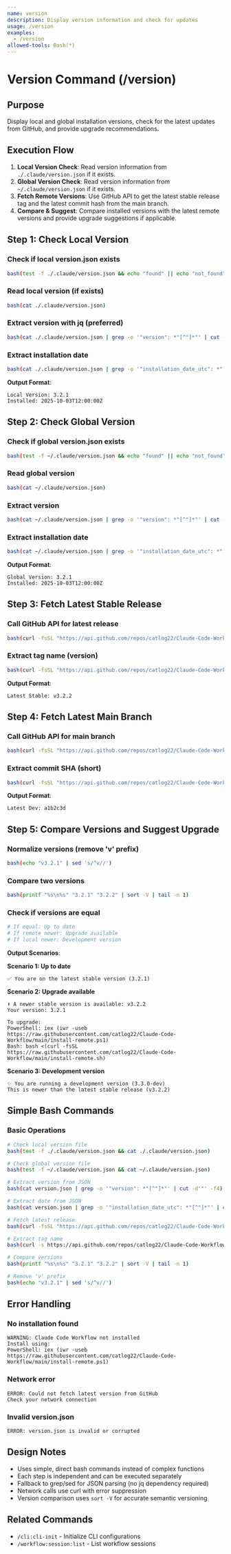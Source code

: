```yaml
---
name: version
description: Display version information and check for updates
usage: /version
examples:
  - /version
allowed-tools: Bash(*)
---
```


# Version Command (/version)

## Purpose
Display local and global installation versions, check for the latest updates from GitHub, and provide upgrade recommendations.

## Execution Flow
1. **Local Version Check**: Read version information from `./.claude/version.json` if it exists.
2. **Global Version Check**: Read version information from `~/.claude/version.json` if it exists.
3. **Fetch Remote Versions**: Use GitHub API to get the latest stable release tag and the latest commit hash from the main branch.
4. **Compare & Suggest**: Compare installed versions with the latest remote versions and provide upgrade suggestions if applicable.

## Step 1: Check Local Version

### Check if local version.json exists
```bash
bash(test -f ./.claude/version.json && echo "found" || echo "not_found")
```

### Read local version (if exists)
```bash
bash(cat ./.claude/version.json)
```

### Extract version with jq (preferred)
```bash
bash(cat ./.claude/version.json | grep -o '"version": *"[^"]*"' | cut -d'"' -f4)
```

### Extract installation date
```bash
bash(cat ./.claude/version.json | grep -o '"installation_date_utc": *"[^"]*"' | cut -d'"' -f4)
```

**Output Format**:
```
Local Version: 3.2.1
Installed: 2025-10-03T12:00:00Z
```

## Step 2: Check Global Version

### Check if global version.json exists
```bash
bash(test -f ~/.claude/version.json && echo "found" || echo "not_found")
```

### Read global version
```bash
bash(cat ~/.claude/version.json)
```

### Extract version
```bash
bash(cat ~/.claude/version.json | grep -o '"version": *"[^"]*"' | cut -d'"' -f4)
```

### Extract installation date
```bash
bash(cat ~/.claude/version.json | grep -o '"installation_date_utc": *"[^"]*"' | cut -d'"' -f4)
```

**Output Format**:
```
Global Version: 3.2.1
Installed: 2025-10-03T12:00:00Z
```

## Step 3: Fetch Latest Stable Release

### Call GitHub API for latest release
```bash
bash(curl -fsSL "https://api.github.com/repos/catlog22/Claude-Code-Workflow/releases/latest" 2>/dev/null)
```

### Extract tag name (version)
```bash
bash(curl -fsSL "https://api.github.com/repos/catlog22/Claude-Code-Workflow/releases/latest" 2>/dev/null | grep -o '"tag_name": *"[^"]*"' | head -1 | cut -d'"' -f4)
```

**Output Format**:
```
Latest Stable: v3.2.2
```

## Step 4: Fetch Latest Main Branch

### Call GitHub API for main branch
```bash
bash(curl -fsSL "https://api.github.com/repos/catlog22/Claude-Code-Workflow/branches/main" 2>/dev/null)
```

### Extract commit SHA (short)
```bash
bash(curl -fsSL "https://api.github.com/repos/catlog22/Claude-Code-Workflow/branches/main" 2>/dev/null | grep -o '"sha": *"[^"]*"' | head -1 | cut -d'"' -f4 | cut -c1-7)
```

**Output Format**:
```
Latest Dev: a1b2c3d
```

## Step 5: Compare Versions and Suggest Upgrade

### Normalize versions (remove 'v' prefix)
```bash
bash(echo "v3.2.1" | sed 's/^v//')
```

### Compare two versions
```bash
bash(printf "%s\n%s" "3.2.1" "3.2.2" | sort -V | tail -n 1)
```

### Check if versions are equal
```bash
# If equal: Up to date
# If remote newer: Upgrade available
# If local newer: Development version
```

**Output Scenarios**:

**Scenario 1: Up to date**
```
✅ You are on the latest stable version (3.2.1)
```

**Scenario 2: Upgrade available**
```
⬆️ A newer stable version is available: v3.2.2
Your version: 3.2.1

To upgrade:
PowerShell: iex (iwr -useb https://raw.githubusercontent.com/catlog22/Claude-Code-Workflow/main/install-remote.ps1)
Bash: bash <(curl -fsSL https://raw.githubusercontent.com/catlog22/Claude-Code-Workflow/main/install-remote.sh)
```

**Scenario 3: Development version**
```
✨ You are running a development version (3.3.0-dev)
This is newer than the latest stable release (v3.2.2)
```

## Simple Bash Commands

### Basic Operations
```bash
# Check local version file
bash(test -f ./.claude/version.json && cat ./.claude/version.json)

# Check global version file
bash(test -f ~/.claude/version.json && cat ~/.claude/version.json)

# Extract version from JSON
bash(cat version.json | grep -o '"version": *"[^"]*"' | cut -d'"' -f4)

# Extract date from JSON
bash(cat version.json | grep -o '"installation_date_utc": *"[^"]*"' | cut -d'"' -f4)

# Fetch latest release
bash(curl -fsSL "https://api.github.com/repos/catlog22/Claude-Code-Workflow/releases/latest")

# Extract tag name
bash(curl -s https://api.github.com/repos/catlog22/Claude-Code-Workflow/releases/latest | grep -o '"tag_name": *"[^"]*"' | cut -d'"' -f4)

# Compare versions
bash(printf "%s\n%s" "3.2.1" "3.2.2" | sort -V | tail -n 1)

# Remove 'v' prefix
bash(echo "v3.2.1" | sed 's/^v//')
```

## Error Handling

### No installation found
```
WARNING: Claude Code Workflow not installed
Install using:
PowerShell: iex (iwr -useb https://raw.githubusercontent.com/catlog22/Claude-Code-Workflow/main/install-remote.ps1)
```

### Network error
```
ERROR: Could not fetch latest version from GitHub
Check your network connection
```

### Invalid version.json
```
ERROR: version.json is invalid or corrupted
```

## Design Notes

- Uses simple, direct bash commands instead of complex functions
- Each step is independent and can be executed separately
- Fallback to grep/sed for JSON parsing (no jq dependency required)
- Network calls use curl with error suppression
- Version comparison uses `sort -V` for accurate semantic versioning

## Related Commands
- `/cli:cli-init` - Initialize CLI configurations
- `/workflow:session:list` - List workflow sessions
